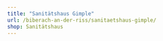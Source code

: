 ```yaml
---
title: "Sanitätshaus Gimple"
url: /biberach-an-der-riss/sanitaetshaus-gimple/
shop: Sanitätshaus
---
```

